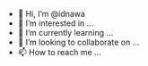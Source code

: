 - 👋 Hi, I’m @idnawa
- 👀 I’m interested in ...
- 🌱 I’m currently learning ...
- 💞️ I’m looking to collaborate on ...
- 📫 How to reach me ...

<!---
idnawa/idnawa is a ✨ special ✨ repository because its `README.md` (this file) appears on your GitHub profile.
You can click the Preview link to take a look at your changes.
--->

